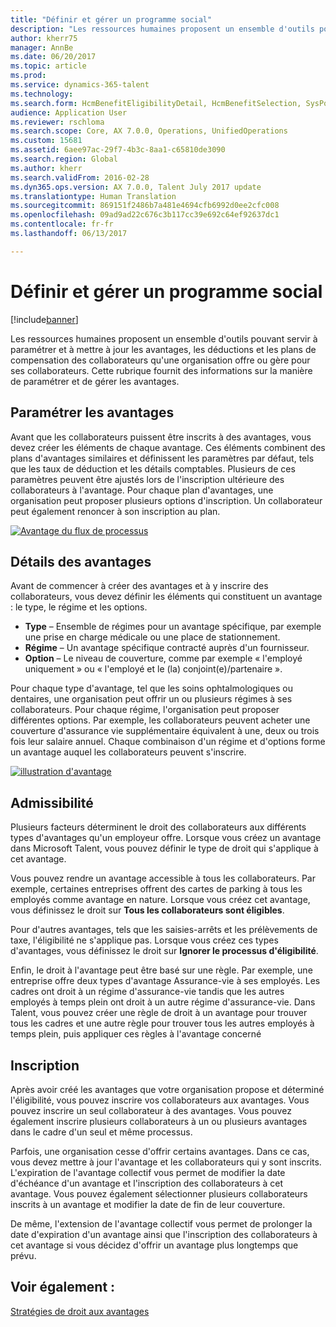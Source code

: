 ```yaml
---
title: "Définir et gérer un programme social"
description: "Les ressources humaines proposent un ensemble d'outils pouvant servir à paramétrer et à mettre à jour les avantages, les déductions et les plans de compensation des collaborateurs qu'une organisation offre ou gère pour ses collaborateurs. Cet article fournit des informations sur la manière de paramétrer et de gérer les avantages."
author: kherr75
manager: AnnBe
ms.date: 06/20/2017
ms.topic: article
ms.prod: 
ms.service: dynamics-365-talent
ms.technology: 
ms.search.form: HcmBenefitEligibilityDetail, HcmBenefitSelection, SysPolicyListPage, SysPolicySourceDocumentRuleType
audience: Application User
ms.reviewer: rschloma
ms.search.scope: Core, AX 7.0.0, Operations, UnifiedOperations
ms.custom: 15681
ms.assetid: 6aee97ac-29f7-4b3c-8aa1-c65810de3090
ms.search.region: Global
ms.author: kherr
ms.search.validFrom: 2016-02-28
ms.dyn365.ops.version: AX 7.0.0, Talent July 2017 update
ms.translationtype: Human Translation
ms.sourcegitcommit: 869151f2486b7a481e4694cfb6992d0ee2cfc008
ms.openlocfilehash: 09ad9ad22c676c3b117cc39e692c64ef92637dc1
ms.contentlocale: fr-fr
ms.lasthandoff: 06/13/2017

---
```


# <a name="define-and-manage-a-benefits-program"></a>Définir et gérer un programme social

[!include[banner](includes/banner.md)]


Les ressources humaines proposent un ensemble d'outils pouvant servir à paramétrer et à mettre à jour les avantages, les déductions et les plans de compensation des collaborateurs qu'une organisation offre ou gère pour ses collaborateurs. Cette rubrique fournit des informations sur la manière de paramétrer et de gérer les avantages.

<a name="benefit-setup"></a>Paramétrer les avantages
-------------

Avant que les collaborateurs puissent être inscrits à des avantages, vous devez créer les éléments de chaque avantage. Ces éléments combinent des plans d'avantages similaires et définissent les paramètres par défaut, tels que les taux de déduction et les détails comptables. Plusieurs de ces paramètres peuvent être ajustés lors de l'inscription ultérieure des collaborateurs à l'avantage. Pour chaque plan d'avantages, une organisation peut proposer plusieurs options d'inscription. Un collaborateur peut également renoncer à son inscription au plan. 

[![Avantage du flux de processus](./media/benefit-process-flow1.png)](./media/benefit-process-flow1.png)

## <a name="benefit-elements"></a>Détails des avantages
Avant de commencer à créer des avantages et à y inscrire des collaborateurs, vous devez définir les éléments qui constituent un avantage : le type, le régime et les options.

-   **Type** – Ensemble de régimes pour un avantage spécifique, par exemple une prise en charge médicale ou une place de stationnement.
-   **Régime** – Un avantage spécifique contracté auprès d'un fournisseur.
-   **Option** – Le niveau de couverture, comme par exemple « l'employé uniquement » ou « l'employé et le (la) conjoint(e)/partenaire ».

Pour chaque type d'avantage, tel que les soins ophtalmologiques ou dentaires, une organisation peut offrir un ou plusieurs régimes à ses collaborateurs. Pour chaque régime, l'organisation peut proposer différentes options. Par exemple, les collaborateurs peuvent acheter une couverture d'assurance vie supplémentaire équivalent à une, deux ou trois fois leur salaire annuel. Chaque combinaison d'un régime et d'options forme un avantage auquel les collaborateurs peuvent s'inscrire. 

[![illustration d'avantage](./media/benefit-pic.png)](./media/benefit-pic.png)

## <a name="eligibility"></a>Admissibilité
Plusieurs facteurs déterminent le droit des collaborateurs aux différents types d'avantages qu'un employeur offre. Lorsque vous créez un avantage dans Microsoft Talent, vous pouvez définir le type de droit qui s'applique à cet avantage. 

Vous pouvez rendre un avantage accessible à tous les collaborateurs. Par exemple, certaines entreprises offrent des cartes de parking à tous les employés comme avantage en nature. Lorsque vous créez cet avantage, vous définissez le droit sur **Tous les collaborateurs sont éligibles**. 

Pour d'autres avantages, tels que les saisies-arrêts et les prélèvements de taxe, l'éligibilité ne s'applique pas. Lorsque vous créez ces types d'avantages, vous définissez le droit sur **Ignorer le processus d'éligibilité**. 

Enfin, le droit à l'avantage peut être basé sur une règle. Par exemple, une entreprise offre deux types d'avantage Assurance-vie à ses employés. Les cadres ont droit à un régime d'assurance-vie tandis que les autres employés à temps plein ont droit à un autre régime d'assurance-vie. Dans Talent, vous pouvez créer une règle de droit à un avantage pour trouver tous les cadres et une autre règle pour trouver tous les autres employés à temps plein, puis appliquer ces règles à l'avantage concerné

## <a name="enrollment"></a>Inscription
Après avoir créé les avantages que votre organisation propose et déterminé l'éligibilité, vous pouvez inscrire vos collaborateurs aux avantages. Vous pouvez inscrire un seul collaborateur à des avantages. Vous pouvez également inscrire plusieurs collaborateurs à un ou plusieurs avantages dans le cadre d'un seul et même processus. 

Parfois, une organisation cesse d'offrir certains avantages. Dans ce cas, vous devez mettre à jour l'avantage et les collaborateurs qui y sont inscrits. L'expiration de l'avantage collectif vous permet de modifier la date d'échéance d'un avantage et l'inscription des collaborateurs à cet avantage. Vous pouvez également sélectionner plusieurs collaborateurs inscrits à un avantage et modifier la date de fin de leur couverture. 

De même, l'extension de l'avantage collectif vous permet de prolonger la date d'expiration d'un avantage ainsi que l'inscription des collaborateurs à cet avantage si vous décidez d'offrir un avantage plus longtemps que prévu.

<a name="see-also"></a>Voir également :
--------

[Stratégies de droit aux avantages](benefit-eligibility-policies.md)




